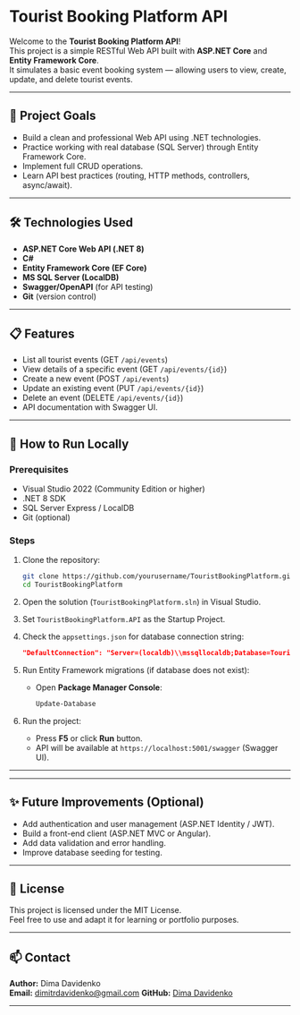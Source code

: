﻿# Tourist Booking Platform API

Welcome to the **Tourist Booking Platform API**!  
This project is a simple RESTful Web API built with **ASP.NET Core** and **Entity Framework Core**.  
It simulates a basic event booking system — allowing users to view, create, update, and delete tourist events.

---

## 🚀 Project Goals
- Build a clean and professional Web API using .NET technologies.
- Practice working with real database (SQL Server) through Entity Framework Core.
- Implement full CRUD operations.
- Learn API best practices (routing, HTTP methods, controllers, async/await).

---

## 🛠 Technologies Used
- **ASP.NET Core Web API (.NET 8)**
- **C#**
- **Entity Framework Core (EF Core)**
- **MS SQL Server (LocalDB)**
- **Swagger/OpenAPI** (for API testing)
- **Git** (version control)

---

## 📋 Features
- List all tourist events (GET `/api/events`)
- View details of a specific event (GET `/api/events/{id}`)
- Create a new event (POST `/api/events`)
- Update an existing event (PUT `/api/events/{id}`)
- Delete an event (DELETE `/api/events/{id}`)
- API documentation with Swagger UI.

---

## 🧩 How to Run Locally

### Prerequisites
- Visual Studio 2022 (Community Edition or higher)
- .NET 8 SDK
- SQL Server Express / LocalDB
- Git (optional)

### Steps
1. Clone the repository:
    ```bash
    git clone https://github.com/yourusername/TouristBookingPlatform.git
    cd TouristBookingPlatform
    ```

2. Open the solution (`TouristBookingPlatform.sln`) in Visual Studio.

3. Set `TouristBookingPlatform.API` as the Startup Project.

4. Check the `appsettings.json` for database connection string:
    ```json
    "DefaultConnection": "Server=(localdb)\\mssqllocaldb;Database=TouristBookingDb;Trusted_Connection=True;"
    ```

5. Run Entity Framework migrations (if database does not exist):
    - Open **Package Manager Console**:
      ```bash
      Update-Database
      ```

6. Run the project:
    - Press **F5** or click **Run** button.
    - API will be available at `https://localhost:5001/swagger` (Swagger UI).

---


---

## ✨ Future Improvements (Optional)
- Add authentication and user management (ASP.NET Identity / JWT).
- Build a front-end client (ASP.NET MVC or Angular).
- Add data validation and error handling.
- Improve database seeding for testing.

---

## 📜 License
This project is licensed under the MIT License.  
Feel free to use and adapt it for learning or portfolio purposes.

---

## 📫 Contact
**Author:** Dima Davidenko  
**Email:** dimitrdavidenko@gmail.com 
**GitHub:** [Dima Davidenko](https://github.com/Dima-Davidenko)

---
